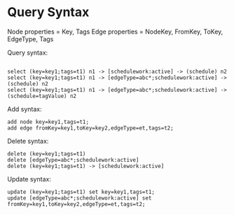 # Query Syntax


Node properties = Key, Tags
Edge properties = NodeKey, FromKey, ToKey, EdgeType, Tags

Query syntax:

```

select (key=key1;tags=t1) n1 -> [schedulework:active] -> (schedule) n2
select (key=key1;tags=t1) n1 -> [edgeType=abc*;schedulework:active] -> (schedule) n2
select (key=key1;tags=t1) n1 -> [edgeType=abc*;schedulework:active] -> (schedule=tagValue) n2

```

Add syntax:

```
add node key=key1,tags=t1;
add edge fromKey=key1,toKey=key2,edgeType=et,tags=t2;
```

Delete syntax:

```
delete (key=key1;tags=t1)
delete [edgeType=abc*;schedulework:active]
delete (key=key1;tags=t1) -> [schedulework:active]
```

Update syntax:

```
update (key=key1;tags=t1) set key=key1,tags=t1;
update [edgeType=abc*;schedulework:active] set fromKey=key1,toKey=key2,edgeType=et,tags=t2;
```
